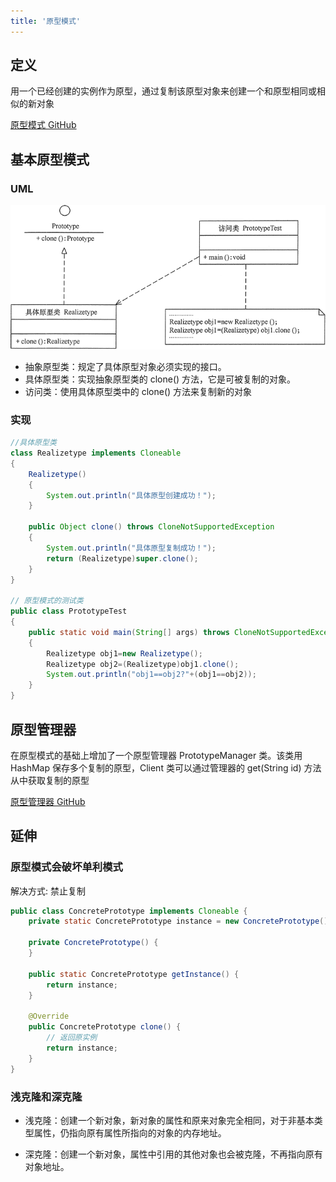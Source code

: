 ```yaml
---
title: '原型模式'
---
```


## 定义

用一个已经创建的实例作为原型，通过复制该原型对象来创建一个和原型相同或相似的新对象

[原型模式 GitHub](https://github.com/wangwei461/code-advanced-way/tree/master/design-pattern/src/main/java/com/example/design/pattern/prototype)

## 基本原型模式

### UML

![](../../resources/pattern/1Q114101Fa22.gif)

* 抽象原型类：规定了具体原型对象必须实现的接口。
* 具体原型类：实现抽象原型类的 clone() 方法，它是可被复制的对象。
* 访问类：使用具体原型类中的 clone() 方法来复制新的对象

### 实现

```java
//具体原型类
class Realizetype implements Cloneable
{
    Realizetype()
    {
        System.out.println("具体原型创建成功！");
    }
    
    public Object clone() throws CloneNotSupportedException
    {
        System.out.println("具体原型复制成功！");
        return (Realizetype)super.clone();
    }
}

// 原型模式的测试类
public class PrototypeTest
{
    public static void main(String[] args) throws CloneNotSupportedException
    {
        Realizetype obj1=new Realizetype();
        Realizetype obj2=(Realizetype)obj1.clone();
        System.out.println("obj1==obj2?"+(obj1==obj2));
    }
}
```

## 原型管理器

在原型模式的基础上增加了一个原型管理器 PrototypeManager 类。该类用 HashMap 保存多个复制的原型，Client 类可以通过管理器的 get(String id) 方法从中获取复制的原型

[原型管理器 GitHub](https://github.com/wangwei461/code-advanced-way/blob/master/design-pattern/src/main/java/com/example/design/pattern/prototype/ProtoTypeManger.java)

## 延伸

### 原型模式会破坏单利模式

解决方式: 禁止复制

```java
public class ConcretePrototype implements Cloneable {
    private static ConcretePrototype instance = new ConcretePrototype();

    private ConcretePrototype() {
    }

    public static ConcretePrototype getInstance() {
        return instance;
    }

    @Override
    public ConcretePrototype clone() {
        // 返回原实例
        return instance;
    }
}
```

### 浅克隆和深克隆

* 浅克隆：创建一个新对象，新对象的属性和原来对象完全相同，对于非基本类型属性，仍指向原有属性所指向的对象的内存地址。

* 深克隆：创建一个新对象，属性中引用的其他对象也会被克隆，不再指向原有对象地址。